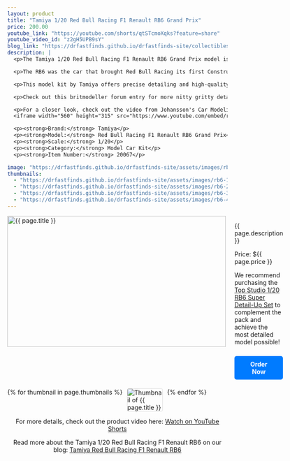 ```yaml
---
layout: product
title: "Tamiya 1/20 Red Bull Racing F1 Renault RB6 Grand Prix"
price: 200.00
youtube_link: "https://youtube.com/shorts/qtSTcmoXqks?feature=share"
youtube_video_id: "z2gH5UPB9sY"
blog_link: "https://drfastfinds.github.io/drfastfinds-site/collectibles/model%20kits/tamiya/red%20bull/rb6/2024/09/25/tamiya-red-bull-racing-f1-renault-rb6.html"
description: |
  <p>The Tamiya 1/20 Red Bull Racing F1 Renault RB6 Grand Prix model is an exceptional kit for enthusiasts and collectors. This detailed model captures the essence of one of the most successful Formula 1 cars in history, known for its innovative design and high performance.</p>

  <p>The RB6 was the car that brought Red Bull Racing its first Constructors' and Drivers' World Championship in 2010, driven by Sebastian Vettel and Mark Webber. With a 2.4L Renault RS27 V8 engine, limited to 18,000 RPM, and an aerodynamic design by Adrian Newey, the RB6 was a dominant force on the track. It secured 9 race victories, 15 pole positions, and 6 fastest laps during the season.</p>

  <p>This model kit by Tamiya offers precise detailing and high-quality materials, allowing you to recreate the iconic look of the Red Bull RB6 with its distinct carbon fiber composite chassis and pushrod suspension. The attention to detail includes the semi-automatic gearbox and Bridgestone tires on 13" OZ wheels.</p>

  <p>Check out this britmodeller forum entry for more nitty gritty details <a href="https://www.britmodeller.com/forums/index.php?/topic/234967005-dual-tamiya-and-dtm-redbull-rb6-build-tamiya-car-take-2/" target="_blank">here</a>.</p>

  <p>For a closer look, check out the video from Johansson's Car Modeling Studio:</p>
  <iframe width="560" height="315" src="https://www.youtube.com/embed/rTrcbZC-6Wg" frameborder="0" allow="accelerometer; autoplay; clipboard-write; encrypted-media; gyroscope; picture-in-picture" allowfullscreen></iframe>

  <p><strong>Brand:</strong> Tamiya</p>
  <p><strong>Model:</strong> Red Bull Racing F1 Renault RB6 Grand Prix</p>
  <p><strong>Scale:</strong> 1/20</p>
  <p><strong>Category:</strong> Model Car Kit</p>
  <p><strong>Item Number:</strong> 20067</p>

image: "https://drfastfinds.github.io/drfastfinds-site/assets/images/rb6.jpg"
thumbnails:
  - "https://drfastfinds.github.io/drfastfinds-site/assets/images/rb6-1.jpg"
  - "https://drfastfinds.github.io/drfastfinds-site/assets/images/rb6-2.jpg"
  - "https://drfastfinds.github.io/drfastfinds-site/assets/images/rb6-3.jpg"
  - "https://drfastfinds.github.io/drfastfinds-site/assets/images/rb6-4.jpg"
---
```


<div class="product-detail">
    <div class="product-image-box">
        <img class="main-image" src="{{ page.image }}" alt="{{ page.title }}">
    </div>
    <div class="product-text">
        <p>{{ page.description }}</p>
        <p>Price: ${{ page.price }}</p>
        <p>We recommend purchasing the <a href="https://drfastfinds.github.io/drfastfinds-site/products/top-studio-rb6" target="_blank">Top Studio 1/20 RB6 Super Detail-Up Set</a> to complement the pack and achieve the most detailed model possible!</p>
        <a href="{{ site.baseurl }}/order" class="buy-now">Order Now</a>
    </div>
</div>

<div class="thumbnail-carousel">
    {% for thumbnail in page.thumbnails %}
    <img class="thumbnail" src="{{ thumbnail }}" alt="Thumbnail of {{ page.title }}">
    {% endfor %}
</div>

<div style="text-align: center;">
    <p>For more details, check out the product video here: 
        <a href="{{ page.youtube_link }}" target="_blank">Watch on YouTube Shorts</a>
    </p>
    <p>Read more about the Tamiya 1/20 Red Bull Racing F1 Renault RB6 on our blog: 
        <a href="https://drfastfinds.github.io/drfastfinds-site/collectibles/model%20kits/tamiya/red%20bull/rb6/2024/09/25/tamiya-red-bull-racing-f1-renault-rb6.html">Tamiya Red Bull Racing F1 Renault RB6</a>
    </p>
</div>

<style>
.product-detail {
    display: flex;
    align-items: flex-start;
    gap: 20px;
    margin-bottom: 20px;
}

.product-image-box {
    flex-shrink: 0;
    width: 500px; 
    height: 300px; 
    overflow: hidden; 
}

.main-image {
    width: 100%; 
    height: 100%; 
    object-fit: contain; 
    display: block;
}

.product-text {
    max-width: 400px;
    flex-grow: 1;
}

.thumbnail-carousel {
    margin-top: 20px;
    display: flex;
    flex-wrap: wrap; 
    gap: 10px;
    justify-content: flex-start;
}

.thumbnail {
    max-width: 80px;
    cursor: pointer;
    border: 1px solid #ddd;
    border-radius: 4px;
}

.youtube-link {
    text-align: center;
    margin-top: 20px;
    font-size: 16px;
}

.buy-now {
    display: inline-block;
    padding: 10px 20px;
    margin-top: 10px;
    background-color: #007bff;
    color: #fff;
    text-decoration: none;
    border-radius: 5px;
    font-weight: bold;
    text-align: center;
}

.buy-now:hover {
    background-color: #0056b3;
}
</style>

<script>
document.addEventListener('DOMContentLoaded', function() {
    const mainImage = document.querySelector('.main-image');
    const thumbnails = document.querySelectorAll('.thumbnail');

    thumbnails.forEach(thumbnail => {
        thumbnail.addEventListener('click', function() {
            mainImage.src = this.src;
        });
    });
});
</script>
